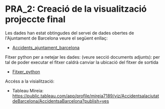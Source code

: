 # PRA_2: Creació de la visualització projeccte final


Les dades han estat obtingudes del servei de dades obertes de l'Ajuntament de Barcelona veure el següent enllaç:
- [Accidents_ajuntament_barcelona](URL "https://opendata-ajuntament.barcelona.cat/data/ca/dataset?q=accidents&sort=fecha_publicacion+desc")

Fitxer python per a netejar les dades: (veure secció documents adjunts): per tal de poder executar el fitxer caldrà canviar la ubicació del fitxer de sortida
- [Fitxer_python](URL "https://github.com/msolanich/PRA_2-Projecte-final/blob/main/Mireia_dades_mapa_4.ipynb")


Accéss a la visialització:
- Tableau Mireia: https://public.tableau.com/app/profile/mireia7189/viz/AccidentsalaciutatdeBarcelona/AccidentsaBarcelona?publish=yes

